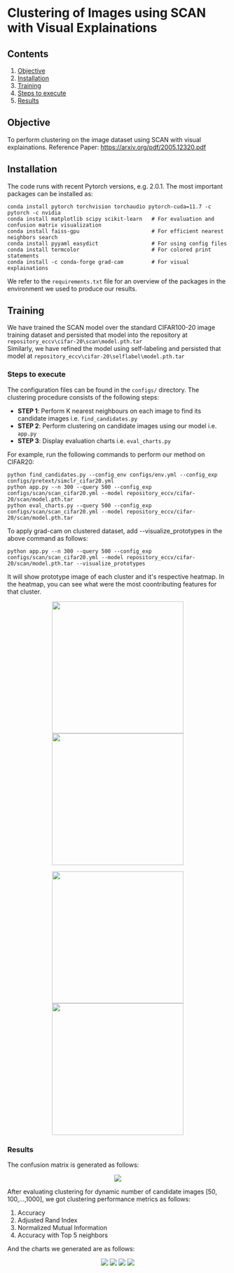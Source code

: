 # Clustering of Images using SCAN with Visual Explainations

## Contents
1. [Objective](#objective)
0. [Installation](#installation)
0. [Training](#training)
0. [Steps to execute](#Steps-to-execute)
0. [Results](#results)

## Objective
To perform clustering on the image dataset using SCAN with visual explainations.
Reference Paper: https://arxiv.org/pdf/2005.12320.pdf


## Installation
The code runs with recent Pytorch versions, e.g. 2.0.1. 
The most important packages can be installed as:
```shell
conda install pytorch torchvision torchaudio pytorch-cuda=11.7 -c pytorch -c nvidia
conda install matplotlib scipy scikit-learn   # For evaluation and confusion matrix visualization
conda install faiss-gpu                       # For efficient nearest neighbors search 
conda install pyyaml easydict                 # For using config files
conda install termcolor                       # For colored print statements
conda install -c conda-forge grad-cam         # For visual explainations
```
We refer to the `requirements.txt` file for an overview of the packages in the environment we used to produce our results.

## Training
We have trained the SCAN model over the standard CIFAR100-20 image training dataset and persisted that model into the repository at `repository_eccv\cifar-20\scan\model.pth.tar`<br>
Similarly, we have refined the model using self-labeling and persisted that model at `repository_eccv\cifar-20\selflabel\model.pth.tar`

### Steps to execute
The configuration files can be found in the `configs/` directory. The clustering procedure consists of the following steps:
- __STEP 1__: Perform K nearest neighbours on each image to find its candidate images i.e. `find_candidates.py`
- __STEP 2__: Perform clustering on candidate images using our model i.e. `app.py`
- __STEP 3__: Display evaluation charts i.e. `eval_charts.py`

For example, run the following commands to perform our method on CIFAR20:
```shell
python find_candidates.py --config_env configs/env.yml --config_exp configs/pretext/simclr_cifar20.yml
python app.py --n 300 --query 500 --config_exp configs/scan/scan_cifar20.yml --model repository_eccv/cifar-20/scan/model.pth.tar
python eval_charts.py --query 500 --config_exp configs/scan/scan_cifar20.yml --model repository_eccv/cifar-20/scan/model.pth.tar
```

To apply grad-cam on clustered dataset, add --visualize_prototypes in the above command as follows:
```shell
python app.py --n 300 --query 500 --config_exp configs/scan/scan_cifar20.yml --model repository_eccv/cifar-20/scan/model.pth.tar --visualize_prototypes
```
It will show prototype image of each cluster and it's respective heatmap. In the heatmap, you can see what were the most coontributing features for that cluster.

<p align="center">
    <img src="images/Figure_1.png" width="300"/>
    <img src="images/Figure_1_heatmap.png" width="300"/>
</p>

<p align="center">
    <img src="images/Figure_2.png" width="300"/>
    <img src="images/Figure_2_heatmap.png" width="300"/>
</p>

### Results
The confusion matrix is generated as follows:
<p align="center">
    <img src="images/confmatrix.png"/>
</p>

After evaluating clustering for dynamic number of candidate images [50, 100,...,1000], we got clustering performance metrics as follows:
1. Accuracy
2. Adjusted Rand Index
3. Normalized Mutual Information
4. Accuracy with Top 5 neighbors

And the charts we generated are as follows:
<p align="center">
    <img src="images/ACC.png"/>
    <img src="images/ARI.png"/>
    <img src="images/NMI.png"/>
    <img src="images/ACCTop5.png"/>
</p>


